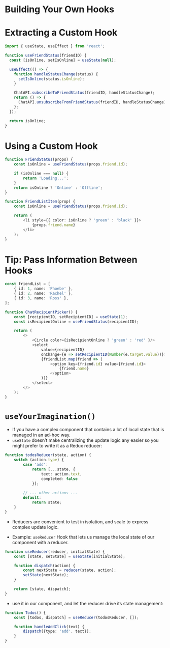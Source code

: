 # Building Your Own Hooks

# Extracting a Custom Hook

```ts
import { useState, useEffect } from 'react';

function useFriendStatus(friendID) {
  const [isOnline, setIsOnline] = useState(null);

  useEffect(() => {
    function handleStatusChange(status) {
      setIsOnline(status.isOnline);
    }

    ChatAPI.subscribeToFriendStatus(friendID, handleStatusChange);
    return () => {
      ChatAPI.unsubscribeFromFriendStatus(friendID, handleStatusChange);
    };
  });

  return isOnline;
}
```

# Using a Custom Hook

```ts
function FriendStatus(props) {
    const isOnline = useFriendStatus(props.friend.id);

    if (isOnline === null) {
        return 'Loading...';
    }
    return isOnline ? 'Online' : 'Offline';
}
```

```ts
function FriendListItem(prop) {
    const isOnline = useFriendStatus(props.friend.id);

    return (
        <li style={{ color: isOnline ? 'green' : 'black' }}>
            {props.friend.name}
        </li>
    );
}
```

# Tip: Pass Information Between Hooks


```ts
const friendList = [
    { id: 1, name: 'Phoebe' },
    { id: 2, name: 'Rachel' },
    { id: 3, name: 'Ross' },
];

function ChatRecipientPicker() {
    const [recipientID, setRecipientID] = useState(1);
    const isRecipientOnline = useFriendStatus(recipientID);

    return (
        <>
            <Circle color={isRecipientOnline ? 'green' : 'red' }/>
            <select
                value={recipientID}
                onChange={e => setRecipientID(Number(e.target.value))}>
                {friendList.map(friend => (
                    <option key={friend.id} value={friend.id}>
                        {friend.name}
                    </option>
                ))}
            </select>
        </>
    );
}

```

# `useYourImagination()`
* If you have a complex component that contains a lot of local state that is managed in an ad-hoc way. 
* `useState` doesn’t make centralizing the update logic any easier so you might prefer to write it as a Redux reducer:

```ts
function todosReducer(state, action) {
    switch (action.type) {
        case 'add':
            return [...state, {
                text: action.text,
                completed: false
            }];
        
        // ... other actions ...
        default:
            return state;
    }
}
```

* Reducers are convenient to test in isolation, and scale to express complex update logic.

* Example: `useReducer` Hook that lets us manage the local state of our component with a reducer.

```ts
function useReducer(reducer, initialState) {
    const [state, setState] = useState(initialState);

    function dispatch(action) {
        const nextState = reducer(state, action);
        setState(nextState);
    }

    return [state, dispatch];
}
```

* use it in our component, and let the reducer drive its state management:

```ts
function Todos() {
    const [todos, dispatch] = useReducer(todosReducer, []);

    function handleAddClick(text) {
        dispatch({type: 'add', text});
    }
}
```